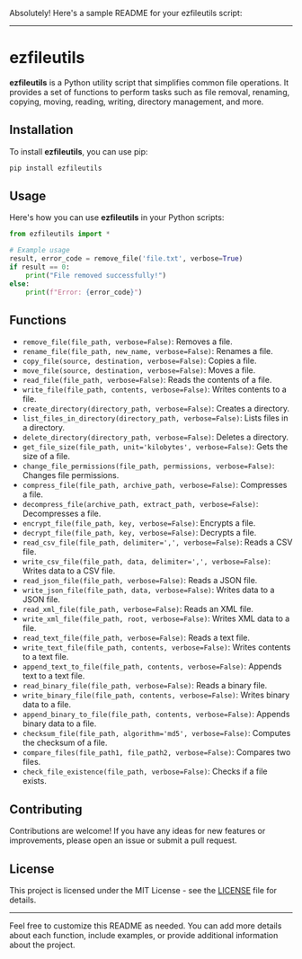 Absolutely! Here's a sample README for your ezfileutils script:

---

# ezfileutils

**ezfileutils** is a Python utility script that simplifies common file operations. It provides a set of functions to perform tasks such as file removal, renaming, copying, moving, reading, writing, directory management, and more.

## Installation

To install **ezfileutils**, you can use pip:

```bash
pip install ezfileutils
```

## Usage

Here's how you can use **ezfileutils** in your Python scripts:

```python
from ezfileutils import *

# Example usage
result, error_code = remove_file('file.txt', verbose=True)
if result == 0:
    print("File removed successfully!")
else:
    print(f"Error: {error_code}")
```

## Functions

- `remove_file(file_path, verbose=False)`: Removes a file.
- `rename_file(file_path, new_name, verbose=False)`: Renames a file.
- `copy_file(source, destination, verbose=False)`: Copies a file.
- `move_file(source, destination, verbose=False)`: Moves a file.
- `read_file(file_path, verbose=False)`: Reads the contents of a file.
- `write_file(file_path, contents, verbose=False)`: Writes contents to a file.
- `create_directory(directory_path, verbose=False)`: Creates a directory.
- `list_files_in_directory(directory_path, verbose=False)`: Lists files in a directory.
- `delete_directory(directory_path, verbose=False)`: Deletes a directory.
- `get_file_size(file_path, unit='kilobytes', verbose=False)`: Gets the size of a file.
- `change_file_permissions(file_path, permissions, verbose=False)`: Changes file permissions.
- `compress_file(file_path, archive_path, verbose=False)`: Compresses a file.
- `decompress_file(archive_path, extract_path, verbose=False)`: Decompresses a file.
- `encrypt_file(file_path, key, verbose=False)`: Encrypts a file.
- `decrypt_file(file_path, key, verbose=False)`: Decrypts a file.
- `read_csv_file(file_path, delimiter=',', verbose=False)`: Reads a CSV file.
- `write_csv_file(file_path, data, delimiter=',', verbose=False)`: Writes data to a CSV file.
- `read_json_file(file_path, verbose=False)`: Reads a JSON file.
- `write_json_file(file_path, data, verbose=False)`: Writes data to a JSON file.
- `read_xml_file(file_path, verbose=False)`: Reads an XML file.
- `write_xml_file(file_path, root, verbose=False)`: Writes XML data to a file.
- `read_text_file(file_path, verbose=False)`: Reads a text file.
- `write_text_file(file_path, contents, verbose=False)`: Writes contents to a text file.
- `append_text_to_file(file_path, contents, verbose=False)`: Appends text to a text file.
- `read_binary_file(file_path, verbose=False)`: Reads a binary file.
- `write_binary_file(file_path, contents, verbose=False)`: Writes binary data to a file.
- `append_binary_to_file(file_path, contents, verbose=False)`: Appends binary data to a file.
- `checksum_file(file_path, algorithm='md5', verbose=False)`: Computes the checksum of a file.
- `compare_files(file_path1, file_path2, verbose=False)`: Compares two files.
- `check_file_existence(file_path, verbose=False)`: Checks if a file exists.

## Contributing

Contributions are welcome! If you have any ideas for new features or improvements, please open an issue or submit a pull request.

## License

This project is licensed under the MIT License - see the [LICENSE](LICENSE) file for details.

---

Feel free to customize this README as needed. You can add more details about each function, include examples, or provide additional information about the project.
